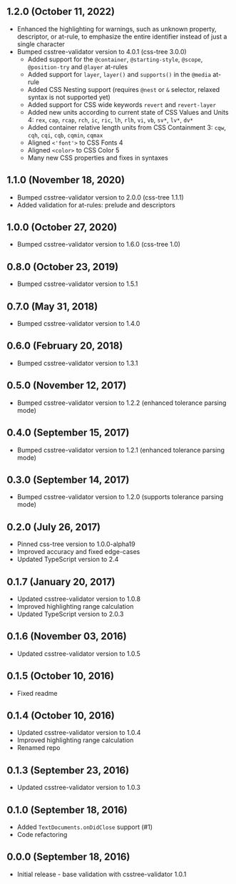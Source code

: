 ## 1.2.0 (October 11, 2022)

- Enhanced the highlighting for warnings, such as unknown property, descriptor, or at-rule, to emphasize the entire identifier instead of just a single character
- Bumped csstree-validator version to 4.0.1 (css-tree 3.0.0)
    - Added support for the `@container`, `@starting-style`, `@scope`, `@position-try` and `@layer` at-rules
    - Added support for `layer`, `layer()` and `supports()` in the `@media` at-rule
    - Added CSS Nesting support (requires `@nest` or `&` selector, relaxed syntax is not supported yet)
    - Added support for CSS wide keywords `revert` and `revert-layer`
    - Added new units according to current state of CSS Values and Units 4: `rex`, `cap`, `rcap`, `rch`, `ic`, `ric`, `lh`, `rlh`, `vi`, `vb`, `sv*`, `lv*`, `dv*`
    - Added container relative length units from CSS Containment 3: `cqw`, `cqh`, `cqi`, `cqb`, `cqmin`, `cqmax`
    - Aligned `<'font'>` to CSS Fonts 4
    - Aligned `<color>` to CSS Color 5
    - Many new CSS properties and fixes in syntaxes

## 1.1.0 (November 18, 2020)

- Bumped csstree-validator version to 2.0.0 (css-tree 1.1.1)
- Added validation for at-rules: prelude and descriptors

## 1.0.0 (October 27, 2020)

- Bumped csstree-validator version to 1.6.0 (css-tree 1.0)

## 0.8.0 (October 23, 2019)

- Bumped csstree-validator version to 1.5.1

## 0.7.0 (May 31, 2018)

- Bumped csstree-validator version to 1.4.0

## 0.6.0 (February 20, 2018)

- Bumped csstree-validator version to 1.3.1

## 0.5.0 (November 12, 2017)

- Bumped csstree-validator version to 1.2.2 (enhanced tolerance parsing mode)

## 0.4.0 (September 15, 2017)

- Bumped csstree-validator version to 1.2.1 (enhanced tolerance parsing mode)

## 0.3.0 (September 14, 2017)

- Bumped csstree-validator version to 1.2.0 (supports tolerance parsing mode)

## 0.2.0 (July 26, 2017)

- Pinned css-tree version to 1.0.0-alpha19
- Improved accuracy and fixed edge-cases
- Updated TypeScript version to 2.4

## 0.1.7 (January 20, 2017)

- Updated csstree-validator version to 1.0.8
- Improved highlighting range calculation
- Updated TypeScript version to 2.0.3

## 0.1.6 (November 03, 2016)

- Updated csstree-validator version to 1.0.5

## 0.1.5 (October 10, 2016)

- Fixed readme

## 0.1.4 (October 10, 2016)

- Updated csstree-validator version to 1.0.4
- Improved highlighting range calculation
- Renamed repo

## 0.1.3 (September 23, 2016)

- Updated csstree-validator version to 1.0.3

## 0.1.0 (September 18, 2016)

- Added `TextDocuments.onDidClose` support (#1)
- Code refactoring

## 0.0.0 (September 18, 2016)

- Initial release - base validation with csstree-validator 1.0.1
